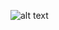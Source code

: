 ![alt text](https://github.com/ajit-kumar-azad/training/raw/master/Developing-Apps-with-AngularJS/images/howwedo.png "Logo Text")
